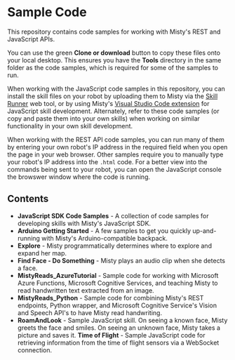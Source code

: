 # Sample Code

This repository contains code samples for working with Misty's REST and JavaScript APIs.

You can use the green __Clone or download__ button to copy these files onto your local desktop. This ensures you have the **Tools** directory in the same folder as the code samples, which is required for some of the samples to run. 

When working with the JavaScript code samples in this repository, you can install the skill files on your robot by uploading them to Misty via the [Skill Runner](http://sdk.mistyrobotics.com/skill-runner/) web tool, or by using Misty's [Visual Studio Code extension](https://docs.mistyrobotics.com/tools-&-apps/plugins-&-extensions/misty-skills-extension/) for JavaScript skill development. Alternately, refer to these code samples (or copy and paste them into your own skills) when working on similar functionality in your own skill development.

When working with the REST API code samples, you can run many of them by entering your own robot's IP address in the required field when you open the page in your web browser. Other samples require you to manually type your robot's IP address into the `.html` code. For a better view into the commands being sent to your robot, you can open the JavaScript console the browswer window where the code is running.

## Contents

* **JavaScript SDK Code Samples** - A collection of code samples for developing skills with Misty's JavaScript SDK.
* **Arduino Getting Started** - A few samples to get you quickly up-and-running with Misty's Arduino-compatible backpack.
* **Explore** - Misty programmatically determines where to explore and expand her map.
* **Find Face - Do Something** - Misty plays an audio clip when she detects a face.
* **MistyReads_AzureTutorial** - Sample code for working with Microsoft Azure Functions, Microsoft Cognitive Services, and teaching Misty to read handwritten text extracted from an image.
* **MistyReads_Python** - Sample code for combining Misty's REST endpoints, Python wrapper, and Microsoft Cognitive Service's Vision and Speech API's to have Misty read handwriting.
* **RoamAndLook** - Sample JavaScript skill. On seeing a known face, Misty greets the face and smiles. On seeing an unknown face, Misty takes a picture and saves it.
**Time of Flight** - Sample JavaScript code for retrieving information from the time of flight sensors via a WebSocket connection.
